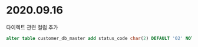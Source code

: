 # 2020.09.16
다이렉트 관련 컬럼 추가

```SQL
alter table customer_db_master add status_code char(2) DEFAULT '02' NOT null after site_group_code
```
